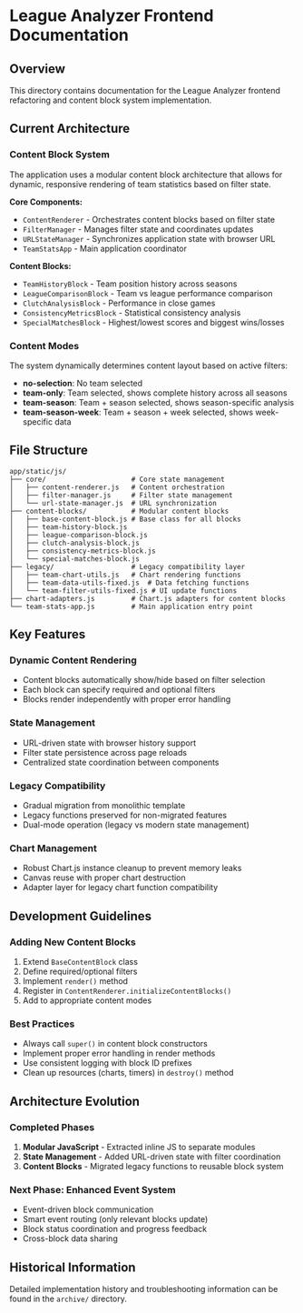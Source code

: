 # League Analyzer Frontend Documentation

## Overview
This directory contains documentation for the League Analyzer frontend refactoring and content block system implementation.

## Current Architecture

### Content Block System
The application uses a modular content block architecture that allows for dynamic, responsive rendering of team statistics based on filter state.

**Core Components:**
- `ContentRenderer` - Orchestrates content blocks based on filter state
- `FilterManager` - Manages filter state and coordinates updates
- `URLStateManager` - Synchronizes application state with browser URL
- `TeamStatsApp` - Main application coordinator

**Content Blocks:**
- `TeamHistoryBlock` - Team position history across seasons
- `LeagueComparisonBlock` - Team vs league performance comparison
- `ClutchAnalysisBlock` - Performance in close games
- `ConsistencyMetricsBlock` - Statistical consistency analysis
- `SpecialMatchesBlock` - Highest/lowest scores and biggest wins/losses

### Content Modes
The system dynamically determines content layout based on active filters:

- **no-selection**: No team selected
- **team-only**: Team selected, shows complete history across all seasons
- **team-season**: Team + season selected, shows season-specific analysis
- **team-season-week**: Team + season + week selected, shows week-specific data

## File Structure

```
app/static/js/
├── core/                     # Core state management
│   ├── content-renderer.js   # Content orchestration
│   ├── filter-manager.js     # Filter state management
│   └── url-state-manager.js  # URL synchronization
├── content-blocks/           # Modular content blocks
│   ├── base-content-block.js # Base class for all blocks
│   ├── team-history-block.js
│   ├── league-comparison-block.js
│   ├── clutch-analysis-block.js
│   ├── consistency-metrics-block.js
│   └── special-matches-block.js
├── legacy/                   # Legacy compatibility layer
│   ├── team-chart-utils.js   # Chart rendering functions
│   ├── team-data-utils-fixed.js  # Data fetching functions
│   └── team-filter-utils-fixed.js # UI update functions
├── chart-adapters.js         # Chart.js adapters for content blocks
└── team-stats-app.js         # Main application entry point
```

## Key Features

### Dynamic Content Rendering
- Content blocks automatically show/hide based on filter selection
- Each block can specify required and optional filters
- Blocks render independently with proper error handling

### State Management
- URL-driven state with browser history support
- Filter state persistence across page reloads
- Centralized state coordination between components

### Legacy Compatibility
- Gradual migration from monolithic template
- Legacy functions preserved for non-migrated features
- Dual-mode operation (legacy vs modern state management)

### Chart Management
- Robust Chart.js instance cleanup to prevent memory leaks
- Canvas reuse with proper chart destruction
- Adapter layer for legacy chart function compatibility

## Development Guidelines

### Adding New Content Blocks
1. Extend `BaseContentBlock` class
2. Define required/optional filters
3. Implement `render()` method
4. Register in `ContentRenderer.initializeContentBlocks()`
5. Add to appropriate content modes

### Best Practices
- Always call `super()` in content block constructors
- Implement proper error handling in render methods
- Use consistent logging with block ID prefixes
- Clean up resources (charts, timers) in `destroy()` method

## Architecture Evolution

### Completed Phases
1. **Modular JavaScript** - Extracted inline JS to separate modules
2. **State Management** - Added URL-driven state with filter coordination
3. **Content Blocks** - Migrated legacy functions to reusable block system

### Next Phase: Enhanced Event System
- Event-driven block communication
- Smart event routing (only relevant blocks update)
- Block status coordination and progress feedback
- Cross-block data sharing

## Historical Information
Detailed implementation history and troubleshooting information can be found in the `archive/` directory.